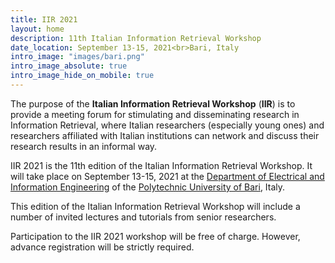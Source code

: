 ```yaml
---
title: IIR 2021
layout: home
description: 11th Italian Information Retrieval Workshop
date_location: September 13-15, 2021<br>Bari, Italy
intro_image: "images/bari.png"
intro_image_absolute: true
intro_image_hide_on_mobile: true
---
```


The purpose of the **Italian Information Retrieval Workshop** (**IIR**) is to provide a meeting forum for stimulating and disseminating research in Information Retrieval, where Italian researchers (especially young ones) and researchers affiliated with Italian institutions can network and discuss their research results in an informal way.

IIR 2021 is the 11th edition of the Italian Information Retrieval Workshop. It will take place on September 13-15, 2021 at the [Department of Electrical and Information Engineering](http://deipoliba.azurewebsites.net/en/) of the [Polytechnic University of Bari](http://www.en.poliba.it/), Italy.

This edition of the Italian Information Retrieval Workshop will include a number of invited lectures and tutorials from senior researchers.

Participation to the IIR 2021 workshop will be free of charge. However, advance registration will be strictly required.
